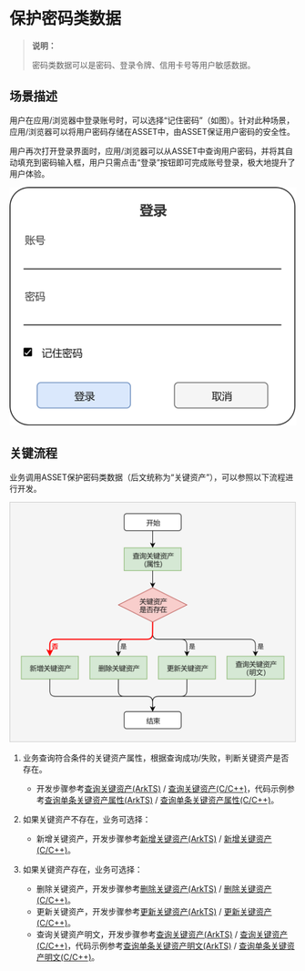 # 保护密码类数据

<!--Kit: Asset Store Kit-->
<!--Subsystem: Security-->
<!--Owner: @JeremyXu-->
<!--Designer: @skye_you-->
<!--Tester: @nacyli-->
<!--Adviser: @zengyawen-->

> **说明：**
>
> 密码类数据可以是密码、登录令牌、信用卡号等用户敏感数据。

## 场景描述

用户在应用/浏览器中登录账号时，可以选择“记住密码”（如图）。针对此种场景，应用/浏览器可以将用户密码存储在ASSET中，由ASSET保证用户密码的安全性。

用户再次打开登录界面时，应用/浏览器可以从ASSET中查询用户密码，并将其自动填充到密码输入框，用户只需点击“登录”按钮即可完成账号登录，极大地提升了用户体验。

![](figures/asset-scenario.png)

## 关键流程

业务调用ASSET保护密码类数据（后文统称为“关键资产”），可以参照以下流程进行开发。

![](figures/flowchat-no-auth-required.png)

1. 业务查询符合条件的关键资产属性，根据查询成功/失败，判断关键资产是否存在。

   - 开发步骤参考[查询关键资产(ArkTS)](asset-js-query.md) / [查询关键资产(C/C++)](asset-native-query.md)，代码示例参考[查询单条关键资产属性(ArkTS)](asset-js-query.md#查询单条关键资产属性) / [查询单条关键资产属性(C/C++)](asset-native-query.md#查询单条关键资产属性)。
2. 如果关键资产不存在，业务可选择：
    - 新增关键资产，开发步骤参考[新增关键资产(ArkTS)](asset-js-add.md) / [新增关键资产(C/C++)](asset-native-add.md)。
3. 如果关键资产存在，业务可选择：
    - 删除关键资产，开发步骤参考[删除关键资产(ArkTS)](asset-js-remove.md) / [删除关键资产(C/C++)](asset-native-remove.md)。
    - 更新关键资产，开发步骤参考[更新关键资产(ArkTS)](asset-js-update.md) / [更新关键资产(C/C++)](asset-native-update.md)。
    - 查询关键资产明文，开发步骤参考[查询关键资产(ArkTS)](asset-js-query.md) / [查询关键资产(C/C++)](asset-native-query.md)，代码示例参考[查询单条关键资产明文(ArkTS)](asset-js-query.md#查询单条关键资产明文) / [查询单条关键资产明文(C/C++)](asset-native-query.md#查询单条关键资产明文)。
